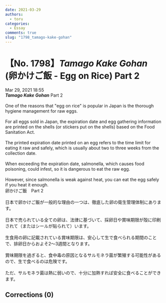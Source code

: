 ```yaml
---
date: 2021-03-29
authors:
  - toru
categories:
  - Essay
comments: true
slug: "1798_tamago-kake-gohan"
---
```


# 【No. 1798】<strong><em>Tamago Kake Gohan</strong></em> (卵かけご飯 - Egg on Rice) Part 2
<div class="date">Mar 29, 2021 18:55</div>
<div id="post"><div id="body_show_ori">
<strong><em>Tamago Kake Gohan</strong></em> Part 2<br/><br/>One of the reasons that "egg on rice" is popular in Japan is the thorough hygiene management for raw eggs.<br/><br/>For all eggs sold in Japan, the expiration date and egg gathering information are printed on the shells (or stickers put on the shells) based on the Food Sanitation Act.<br/><br/>The printed expiration date printed on an egg refers to the time limit for eating it raw and safely, which is usually about two to three weeks from the collection date.<br/><br/>When exceeding the expiration date, salmonella, which causes food poisoning, could infest, so it is dangerous to eat the raw egg.<br/><br/>However, since salmonella is weak against heat, you can eat the egg safely if you heat it enough.
</div></div>

<!-- more -->

<div id="post_ja"><div id="body_show_mo">
卵かけご飯　Part 2<br/><br/>日本で卵かけご飯が一般的な理由の一つは、徹底した卵の衛生管理体制にあります。<br/><br/>日本で売られている全ての卵は、法律に基づいて、採卵日や賞味期限が殻に印刷されて（またはシールが貼られて）います。<br/><br/>生食用の卵に記載されている賞味期限は、安心して生で食べられる期間のことで、排卵日からおよそ2～3週間となります。<br/><br/>賞味期限を過ぎると、食中毒の原因となるサルモネラ菌が繁殖する可能性があるので、生で食べるのは危険です。<br/><br/>ただ、サルモネラ菌は熱に弱いので、十分に加熱すれば安全に食べることができます。
</div></div>

## Corrections (0)
